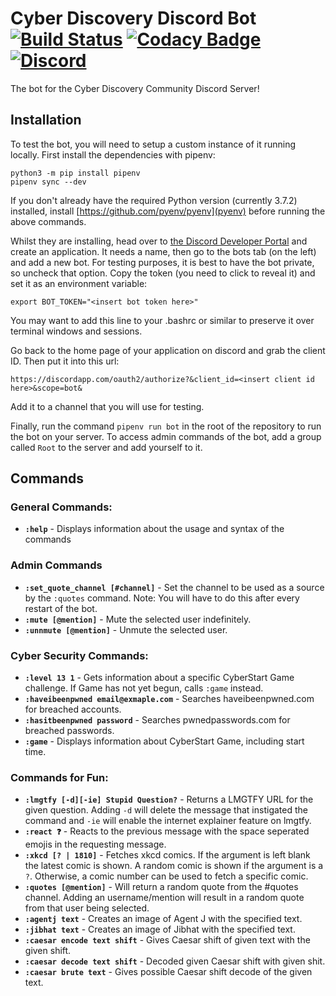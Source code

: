 # Cyber Discovery Discord Bot [![Build Status](https://travis-ci.com/CyberDiscovery/cyberdisc-bot.svg?branch=master)](https://travis-ci.com/CyberDiscovery/cyberdisc-bot) [![Codacy Badge](https://api.codacy.com/project/badge/Grade/c23486f81ee7451eb66405f01591b586)](https://www.codacy.com/app/CyberDiscovery/cyberdisc-bot?utm_source=github.com&amp;utm_medium=referral&amp;utm_content=CyberDiscovery/cyberdisc-bot&amp;utm_campaign=Badge_Grade) [![Discord](https://discordapp.com/api/guilds/409851296116375565/embed.png)](https://discord.gg/AQPh34Y)
The bot for the Cyber Discovery Community Discord Server!

## Installation
To test the bot, you will need to setup a custom instance of it running locally. First install the dependencies with pipenv:
```
python3 -m pip install pipenv
pipenv sync --dev
```
If you don't already have the required Python version (currently 3.7.2) installed, install [https://github.com/pyenv/pyenv](pyenv) before running the above commands.

Whilst they are installing, head over to [the Discord Developer Portal](https://discordapp.com/developers/applications/) and create an application.
It needs a name, then go to the bots tab (on the left) and add a new bot. For testing purposes, it is best to have the bot private, so uncheck that option.
Copy the token (you need to click to reveal it) and set it as an environment variable:
```
export BOT_TOKEN="<insert bot token here>"
```
You may want to add this line to your .bashrc or similar to preserve it over terminal windows and sessions.

Go back to the home page of your application on discord and grab the client ID. Then put it into this url:
```
https://discordapp.com/oauth2/authorize?&client_id=<insert client id here>&scope=bot&
```

Add it to a channel that you will use for testing.

Finally, run the command `pipenv run bot` in the root of the repository to run the bot on your server. To access admin commands of the bot, add a group called `Root` to the server and add yourself to it.


## Commands
### General Commands:
* **`:help`** - Displays information about the usage and syntax of the commands

### Admin Commands
* **`:set_quote_channel [#channel]`** - Set the channel to be used as a source by the `:quotes` command. Note: You will have to do this after every restart of the bot.
* **`:mute [@mention]`** - Mute the selected user indefinitely.
* **`:unnmute [@mention]`** - Unmute the selected user.

### Cyber Security Commands:
* **`:level 13 1`** - Gets information about a specific CyberStart Game challenge. If Game has not yet begun, calls `:game` instead.
* **`:haveibeenpwned email@exmaple.com`** - Searches haveibeenpwned.com for breached accounts.
* **`:hasitbeenpwned password`** - Searches pwnedpasswords.com for breached passwords.
* **`:game`** - Displays information about CyberStart Game, including start time.

### Commands for Fun:
* **`:lmgtfy [-d][-ie] Stupid Question?`** - Returns a LMGTFY URL for the given question.  Adding `-d` will delete the message that instigated the command and `-ie` will enable the internet explainer feature on lmgtfy.
* **`:react ❓`** - Reacts to the previous message with the space seperated emojis in the requesting message.
* **`:xkcd [? | 1810]`** - Fetches xkcd comics. If the argument is left blank the latest comic is shown.  A random comic is shown if the argument is a `?`.  Otherwise, a comic number can be used to fetch a specific comic.
* **`:quotes [@mention]`** - Will return a random quote from the #quotes channel. Adding an username/mention will result in a random quote from that user being selected.
* **`:agentj text`** - Creates an image of Agent J with the specified text.
* **`:jibhat text`** - Creates an image of Jibhat with the specified text.
* **`:caesar encode text shift`** - Gives Caesar shift of given text with the given shift.
* **`:caesar decode text shift`** - Decoded given Caesar shift with given shit.
* **`:caesar brute text`** - Gives possible Caesar shift decode of the given text.



